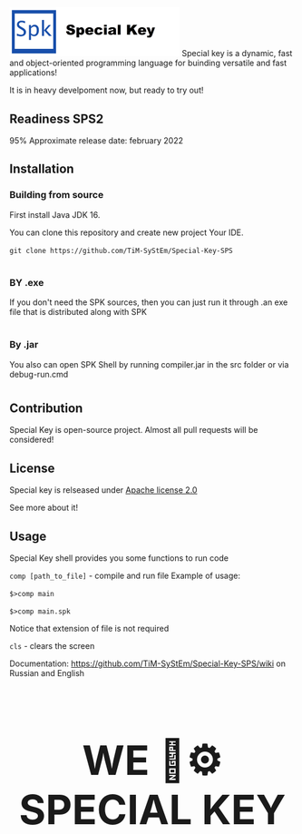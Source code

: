 <img src="branding/icon.png" width="300" alt="SPK">
Special key is a dynamic, fast and object-oriented programming language for buinding versatile and fast applications!

It is in heavy develpoment now, but ready to try out!
## Readiness SPS2
95%
Approximate release date: february 2022

## Installation
### Building from source
First install Java JDK 16.

You can clone this repository and create new project Your IDE.

`
git clone https://github.com/TiM-SyStEm/Special-Key-SPS
`
#
### BY .exe
If you don't need the SPK sources, then you can just run it through .an exe file that is distributed along with SPK
#
### By .jar
You also can open SPK Shell by running compiler.jar in the src folder or via debug-run.cmd
#
## Contribution
Special Key is open-source project. Almost all pull requests will be considered!

## License
Special key is relseased under <a href="https://en.wikipedia.org/wiki/Apache_License">Apache license 2.0</a>

See more about it!

## Usage
Special Key shell provides you some functions to run code

`comp [path_to_file]` - compile and run file
Example of usage:

`$>comp main`

`$>comp main.spk`

Notice that extension of file is not required

`cls` - clears the screen

Documentation: https://github.com/TiM-SyStEm/Special-Key-SPS/wiki on Russian and English

<h1 align="middle" style="font-size: 72px;">WE 💖⚙️ SPECIAL KEY</h1>
